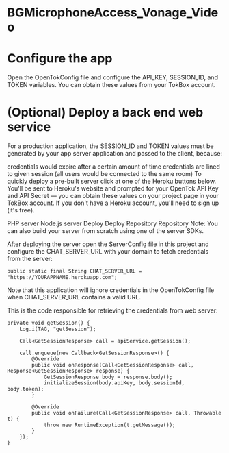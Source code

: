 # BGMicrophoneAccess_Vonage_Video

# Configure the app
Open the OpenTokConfig file and configure the API_KEY, SESSION_ID, and TOKEN variables. You can obtain these values from your TokBox account.

# (Optional) Deploy a back end web service
For a production application, the SESSION_ID and TOKEN values must be generated by your app server application and passed to the client, because:

credentials would expire after a certain amount of time
credentials are lined to given session (all users would be connected to the same room)
To quickly deploy a pre-built server click at one of the Heroku buttons below. You'll be sent to Heroku's website and prompted for your OpenTok API Key and API Secret — you can obtain these values on your project page in your TokBox account. If you don't have a Heroku account, you'll need to sign up (it's free).

PHP server	Node.js server
Deploy	Deploy
Repository	Repository
Note: You can also build your server from scratch using one of the server SDKs.

After deploying the server open the ServerConfig file in this project and configure the CHAT_SERVER_URL with your domain to fetch credentials from the server:
```
public static final String CHAT_SERVER_URL = "https://YOURAPPNAME.herokuapp.com";
```
Note that this application will ignore credentials in the OpenTokConfig file when CHAT_SERVER_URL contains a valid URL.

This is the code responsible for retrieving the credentials from web server:
```
private void getSession() {
    Log.i(TAG, "getSession");

    Call<GetSessionResponse> call = apiService.getSession();

    call.enqueue(new Callback<GetSessionResponse>() {
        @Override
        public void onResponse(Call<GetSessionResponse> call, Response<GetSessionResponse> response) {
            GetSessionResponse body = response.body();
            initializeSession(body.apiKey, body.sessionId, body.token);
        }

        @Override
        public void onFailure(Call<GetSessionResponse> call, Throwable t) {
            throw new RuntimeException(t.getMessage());
        }
    });
}
```
